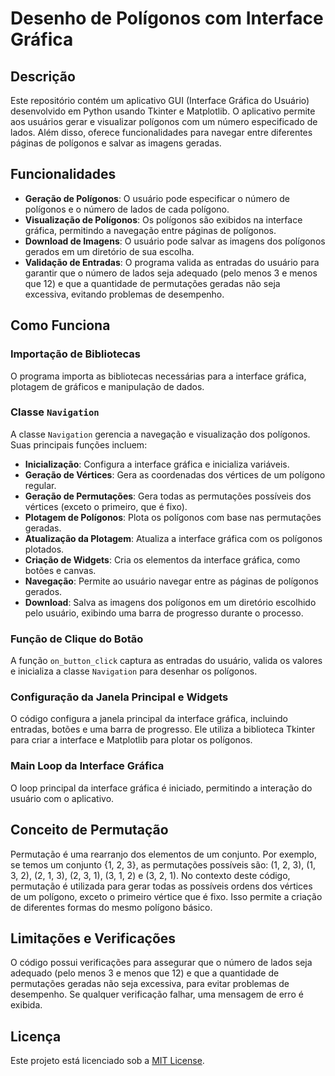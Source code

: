 # Desenho de Polígonos com Interface Gráfica

## Descrição

Este repositório contém um aplicativo GUI (Interface Gráfica do Usuário) desenvolvido em Python usando Tkinter e Matplotlib. O aplicativo permite aos usuários gerar e visualizar polígonos com um número especificado de lados. Além disso, oferece funcionalidades para navegar entre diferentes páginas de polígonos e salvar as imagens geradas.

## Funcionalidades

- **Geração de Polígonos**: O usuário pode especificar o número de polígonos e o número de lados de cada polígono.
- **Visualização de Polígonos**: Os polígonos são exibidos na interface gráfica, permitindo a navegação entre páginas de polígonos.
- **Download de Imagens**: O usuário pode salvar as imagens dos polígonos gerados em um diretório de sua escolha.
- **Validação de Entradas**: O programa valida as entradas do usuário para garantir que o número de lados seja adequado (pelo menos 3 e menos que 12) e que a quantidade de permutações geradas não seja excessiva, evitando problemas de desempenho.

## Como Funciona

### Importação de Bibliotecas

O programa importa as bibliotecas necessárias para a interface gráfica, plotagem de gráficos e manipulação de dados.

### Classe `Navigation`

A classe `Navigation` gerencia a navegação e visualização dos polígonos. Suas principais funções incluem:

- **Inicialização**: Configura a interface gráfica e inicializa variáveis.
- **Geração de Vértices**: Gera as coordenadas dos vértices de um polígono regular.
- **Geração de Permutações**: Gera todas as permutações possíveis dos vértices (exceto o primeiro, que é fixo).
- **Plotagem de Polígonos**: Plota os polígonos com base nas permutações geradas.
- **Atualização da Plotagem**: Atualiza a interface gráfica com os polígonos plotados.
- **Criação de Widgets**: Cria os elementos da interface gráfica, como botões e canvas.
- **Navegação**: Permite ao usuário navegar entre as páginas de polígonos gerados.
- **Download**: Salva as imagens dos polígonos em um diretório escolhido pelo usuário, exibindo uma barra de progresso durante o processo.

### Função de Clique do Botão

A função `on_button_click` captura as entradas do usuário, valida os valores e inicializa a classe `Navigation` para desenhar os polígonos.

### Configuração da Janela Principal e Widgets

O código configura a janela principal da interface gráfica, incluindo entradas, botões e uma barra de progresso. Ele utiliza a biblioteca Tkinter para criar a interface e Matplotlib para plotar os polígonos.

### Main Loop da Interface Gráfica

O loop principal da interface gráfica é iniciado, permitindo a interação do usuário com o aplicativo.

## Conceito de Permutação

Permutação é uma rearranjo dos elementos de um conjunto. Por exemplo, se temos um conjunto {1, 2, 3}, as permutações possíveis são: (1, 2, 3), (1, 3, 2), (2, 1, 3), (2, 3, 1), (3, 1, 2) e (3, 2, 1). No contexto deste código, permutação é utilizada para gerar todas as possíveis ordens dos vértices de um polígono, exceto o primeiro vértice que é fixo. Isso permite a criação de diferentes formas do mesmo polígono básico.

## Limitações e Verificações

O código possui verificações para assegurar que o número de lados seja adequado (pelo menos 3 e menos que 12) e que a quantidade de permutações geradas não seja excessiva, para evitar problemas de desempenho. Se qualquer verificação falhar, uma mensagem de erro é exibida.


## Licença

Este projeto está licenciado sob a [MIT License](LICENSE).
